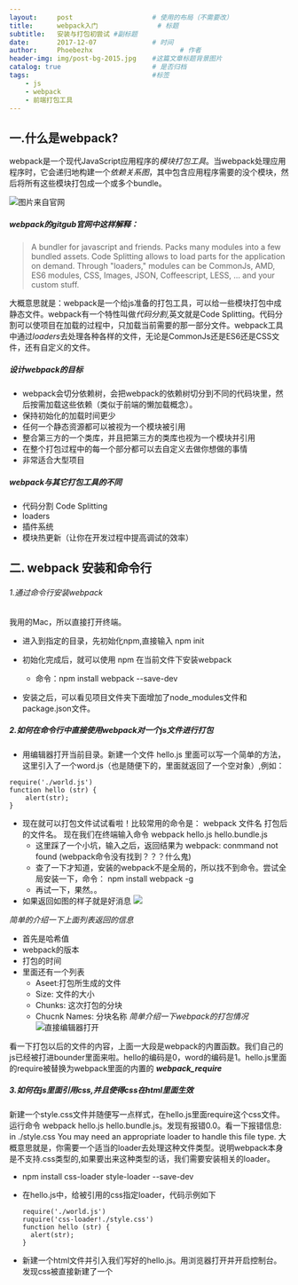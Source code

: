 ```yaml
---
layout:     post                    # 使用的布局（不需要改）
title:      webpack入门               # 标题 
subtitle:   安装与打包初尝试 #副标题
date:       2017-12-07              # 时间
author:     Phoebezhx                      # 作者
header-img: img/post-bg-2015.jpg    #这篇文章标题背景图片
catalog: true                       # 是否归档
tags:                               #标签
    - js 
    - webpack
    - 前端打包工具
---
```

## 一.什么是webpack?
webpack是一个现代JavaScript应用程序的*模块打包工具*。当webpack处理应用程序时，它会递归地构建一个*依赖关系图*，其中包含应用程序需要的没个模块，然后将所有这些模块打包成一个或多个bundle。


![图片来自官网](https://i.loli.net/2017/12/06/5a27a2fef147b.png)



##### webpack的gitgub官网中这样解释：


> A bundler for javascript and friends. Packs many modules into a few bundled assets. Code Splitting allows to load parts for the application on demand. Through "loaders," modules can be CommonJs, AMD, ES6 modules, CSS, Images, JSON, Coffeescript, LESS, ... and your custom stuff.

大概意思就是：webpack是一个给js准备的打包工具，可以给一些模块打包中成静态文件。webpack有一个特性叫做*代码分割*,英文就是Code Splitting。代码分割可以使项目在加载的过程中，只加载当前需要的那一部分文件。webpack工具中通过*loaders*去处理各种各样的文件，无论是CommonJs还是ES6还是CSS文件，还有自定义的文件。

##### 设计webpack的目标
- webpack会切分依赖树，会把webpack的依赖树切分到不同的代码块里，然后按需加载这些依赖（类似于前端的懒加载概念）。
- 保持初始化的加载时间更少
- 任何一个静态资源都可以被视为一个模块被引用
- 整合第三方的一个类库，并且把第三方的类库也视为一个模块并引用
- 在整个打包过程中的每一个部分都可以去自定义去做你想做的事情
- 非常适合大型项目

##### webpack与其它打包工具的不同
- 代码分割 Code Splitting
- loaders
- 插件系统
- 模块热更新（让你在开发过程中提高调试的效率）

## 二. webpack 安装和命令行
###### 1.通过命令行安装webpack

我用的Mac，所以直接打开终端。

- 进入到指定的目录，先初始化npm,直接输入 npm init

- 初始化完成后，就可以使用 npm 在当前文件下安装webpack

   - 命令：npm install webpack --save-dev

- 安装之后，可以看见项目文件夹下面增加了node_modules文件和package.json文件。

##### 2.如何在命令行中直接使用webpack对一个js文件进行打包

- 用编辑器打开当前目录。新建一个文件 hello.js 里面可以写一个简单的方法，这里引入了一个word.js（也是随便下的，里面就返回了一个空对象）,例如：

```
require('./world.js')
function hello (str) {
	alert(str);
}

```
- 现在就可以打包文件试试看啦！比较常用的命令是： webpack 文件名 打包后的文件名。 现在我们在终端输入命令 webpack hello.js hello.bundle.js
  - 这里踩了一个小坑，输入之后，返回结果为 webpack: conmmand not found (webpack命令没有找到？？？什么鬼)
  - 查了一下才知道，安装的webpack不是全局的，所以找不到命令。尝试全局安装一下，命令： npm install webpack -g
  - 再试一下，果然。。
- 如果返回如图的样子就是好消息
![](https://i.loli.net/2017/12/06/5a27ae0f09ff5.png)

*简单的介绍一下上面列表返回的信息*

- 首先是哈希值
- webpack的版本
- 打包的时间
- 里面还有一个列表 
	- Aseet:打包所生成的文件
	- Size: 文件的大小
	- Chunks: 这次打包的分块
	- Chucnk Names: 分块名称
*简单介绍一下webpack的打包情况*
![直接编辑器打开](https://i.loli.net/2017/12/07/5a28b6e4d7120.png)

看一下打包以后的文件的内容，上面一大段是webpack的内置函数。我们自己的js已经被打进bounder里面来啦。hello的编码是0，word的编码是1。hello.js里面的require被替换为webpack里面的内置的 ___webpack_require___
##### 3.如何在js里面引用css,并且使得css在html里面生效
新建一个style.css文件并随便写一点样式，在hello.js里面require这个css文件。运行命令 webpack hello.js hello.bundle.js。发现有报错0.0。看一下报错信息: in ./style.css You may need an appropriate loader to handle this file type. 大概意思就是，你需要一个适当的loader去处理这种文件类型。说明webpack本身是不支持.css类型的,如果要出来这种类型的话，我们需要安装相关的loader。

- npm install css-loader style-loader --save-dev
- 在hello.js中，给被引用的css指定loader，代码示例如下

  	```
  	require('./world.js')
	ruquire('css-loader!./style.css')
	function hello (str) {
	  alert(str);
	}
  	```
- 新建一个html文件并引入我们写好的hello.js。用浏览器打开并开启控制台。发现css被直接新建了一个<style>标签，被直接的插入到head里面了。这就是通过loader做到的。*css-loader是使得webpack可以处理.css的文件，style-loader是把处理完的css新建一个style标签插入到html里*

上面的css打包方式比较麻烦，所以我们可以选择简单点儿的方式，直接在命令行里面操作。使用module-bind参数：webpack hello.js hello.bundle.js --module-bind 'css=style-loader!css-loader'（输入这行命令的时候，一定要把之前写在js里面的css-loader删掉，否则会报错，别问我为什么知道！）


## Hey
>这是我的第一篇博客。

